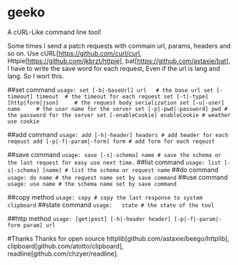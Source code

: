 # geeko
A cURL-Like command line tool!

Some times I send a patch requests with commain url, params, headers and so on. Use cURL[https://github.com/curl/curl, Httpie[https://github.com/jkbrzt/httpie], bat[https://github.com/astaxie/bat], I have to write the save word for each request, Even if the url is lang and lang. So I wort this.

##set command
	```
	usage:
		set [-b|-baseUrl] url	# the base url
		set [-timeout] timeout	# the timeout for each request
		set [-t|-type] [http|form|json] 	# the request body serialization
		set [-u|-user] name 	# the user name for the server
		set [-p|-pwd|-password] pwd # the password for the server
		set [-enableCookie] enableCookie # weather use cookie
	```

##add command
	```
	usage:
		add [-h|-header] headers # add header for each reqeust
		add [-p|-f|-param|-form] form # add form for each reqeust
	```

##save command
	```
	usage:
		save [-s|-schema] name # save the schema or the last request for easy use next time.
	```
##list command
	```
	usage:
		list [-s|-schema] [name] # list the schema or request name
	```
##do command 
	```
	usage:
		do name # the request name set by save command
	```
##use command
	```
	usage:
		use name # the schema name set by save command
	```

##copy method
	```
	usage:
		copy # copy the last response to system clipboard
	```
##state command
	```
	usage:	
		state # the state of the tool
	```

##http method
	```
	usage:
		[get|post] [-h|-header header] [-p|-f|-param|-form param] url
	```

#Thanks
	Thanks for open source httplib[github.com/astaxie/beego/httplib], clipboard[github.com/atotto/clipboard], readline[github.com/chzyer/readline].